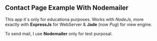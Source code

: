 ## Contact Page Example With Nodemailer

This app it´s only for educationa purposes. Works with _NodeJs_, more exactly with **ExpressJs** for WebServer & **Jade** (now _Pug_) for view engine.

To send mail, I use **Nodemailer** only for test purposal.